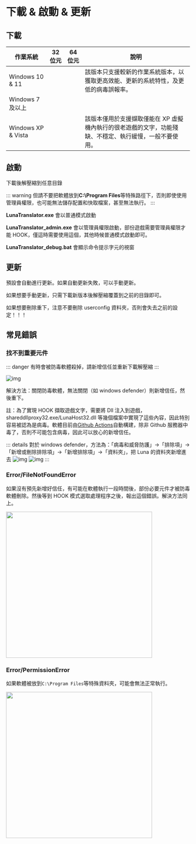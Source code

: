 # 下載 & 啟動 & 更新

## 下載

| 作業系統 | 32 位元 | 64 位元 | 說明 |
| - | - | - | - |
| Windows 10 & 11 |  | <downloadbtn href="https://lunatranslator.org/Resource/DownloadLuna/x64_win10?doc=1"/> | 該版本只支援較新的作業系統版本，以獲取更高效能、更新的系統特性，及更低的病毒誤報率。
| Windows 7 及以上 | <downloadbtn href="https://lunatranslator.org/Resource/DownloadLuna/x86_win7?doc=1"/> | <downloadbtn href="https://lunatranslator.org/Resource/DownloadLuna/x64_win7?doc=1"/> |
| Windows XP & Vista | <downloadbtn href="https://lunatranslator.org/Resource/DownloadLuna/x86_winxp?doc=1"/> | | 該版本僅用於支援擷取僅能在 XP 虛擬機內執行的很老遊戲的文字，功能殘缺、不穩定、執行緩慢，一般不要使用。


## 啟動

下載後解壓縮到任意目錄

::: warning
但請不要把軟體放到**C:\Program Files**等特殊路徑下，否則即使使用管理員權限，也可能無法儲存配置和快取檔案，甚至無法執行。
:::

**LunaTranslator.exe** 會以普通模式啟動 

**LunaTranslator_admin.exe** 會以管理員權限啟動，部份遊戲需要管理員權限才能 HOOK，僅這時需要使用這個，其他時候普通模式啟動即可。

**LunaTranslator_debug.bat** 會顯示命令提示字元的視窗

## 更新

預設會自動進行更新。如果自動更新失敗，可以手動更新。

如果想要手動更新，只需下載新版本後解壓縮覆蓋到之前的目錄即可。

如果想要刪除重下，注意不要刪除 userconfig 資料夾，否則會失去之前的設定！！！

## 常見錯誤

### 找不到重要元件

::: danger
有時會被防毒軟體殺掉，請新增信任並重新下載解壓縮
:::

![img](https://image.lunatranslator.org/zh/cantstart/2.jpg) 

解決方法：關閉防毒軟體，無法關閉（如 windows defender）則新增信任，然後重下。

註：為了實現 HOOK 擷取遊戲文字，需要將 Dll 注入到遊戲，shareddllproxy32.exe/LunaHost32.dll 等幾個檔案中實現了這些內容，因此特別容易被認為是病毒。軟體目前由[Github Actions](https://github.com/HIllya51/LunaTranslator/actions)自動構建，除非 Github 服務器中毒了，否則不可能包含病毒，因此可以放心的新增信任。

::: details 對於 windows defender，方法為：「病毒和威脅防護」->「排除項」->「新增或刪除排除項」->「新增排除項」->「資料夾」，把 Luna 的資料夾新增進去
![img](https://image.lunatranslator.org/zh/cantstart/4.png) 
![img](https://image.lunatranslator.org/zh/cantstart/3.png) 
::: 

### Error/FileNotFoundError

如果沒有預先新增好信任，有可能在軟體執行一段時間後，部份必要元件才被防毒軟體刪除。然後等到 HOOK 模式選取處理程序之後，報出這個錯誤。解決方法同上。

<img src="https://image.lunatranslator.org/zh/notfound.png" width=400>

### Error/PermissionError

如果軟體被放到`C:\Program Files`等特殊資料夾，可能會無法正常執行。

<img src="https://image.lunatranslator.org/zh/cantstart/6.png" width=400>

